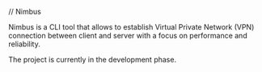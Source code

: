 // Nimbus

Nimbus is a CLI tool that allows to establish Virtual Private Network (VPN) connection between client and server 
with a focus on performance and reliability. 

The project is currently in the development phase. 
